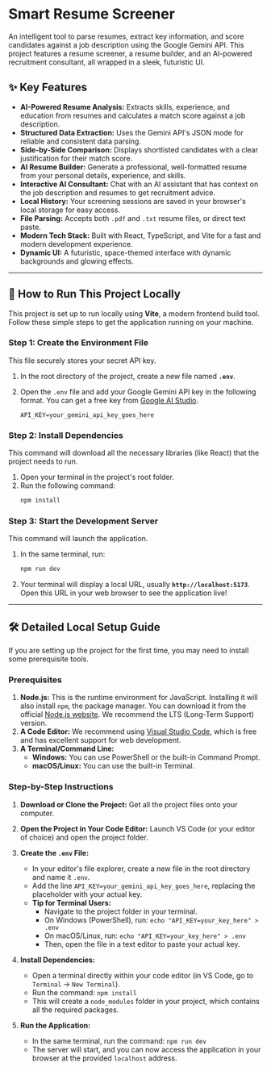 # Smart Resume Screener

An intelligent tool to parse resumes, extract key information, and score candidates against a job description using the Google Gemini API. This project features a resume screener, a resume builder, and an AI-powered recruitment consultant, all wrapped in a sleek, futuristic UI.

## ✨ Key Features

*   **AI-Powered Resume Analysis:** Extracts skills, experience, and education from resumes and calculates a match score against a job description.
*   **Structured Data Extraction:** Uses the Gemini API's JSON mode for reliable and consistent data parsing.
*   **Side-by-Side Comparison:** Displays shortlisted candidates with a clear justification for their match score.
*   **AI Resume Builder:** Generate a professional, well-formatted resume from your personal details, experience, and skills.
*   **Interactive AI Consultant:** Chat with an AI assistant that has context on the job description and resumes to get recruitment advice.
*   **Local History:** Your screening sessions are saved in your browser's local storage for easy access.
*   **File Parsing:** Accepts both `.pdf` and `.txt` resume files, or direct text paste.
*   **Modern Tech Stack:** Built with React, TypeScript, and Vite for a fast and modern development experience.
*   **Dynamic UI:** A futuristic, space-themed interface with dynamic backgrounds and glowing effects.

---

## 🚀 How to Run This Project Locally

This project is set up to run locally using **Vite**, a modern frontend build tool. Follow these simple steps to get the application running on your machine.

### Step 1: Create the Environment File

This file securely stores your secret API key.

1.  In the root directory of the project, create a new file named **`.env`**.
2.  Open the `.env` file and add your Google Gemini API key in the following format. You can get a free key from [Google AI Studio](https://aistudio.google.com/app/apikey).

    ```
    API_KEY=your_gemini_api_key_goes_here
    ```

### Step 2: Install Dependencies

This command will download all the necessary libraries (like React) that the project needs to run.

1.  Open your terminal in the project's root folder.
2.  Run the following command:
    ```bash
    npm install
    ```

### Step 3: Start the Development Server

This command will launch the application.

1.  In the same terminal, run:
    ```bash
    npm run dev
    ```
2.  Your terminal will display a local URL, usually **`http://localhost:5173`**. Open this URL in your web browser to see the application live!

---

## 🛠️ Detailed Local Setup Guide

If you are setting up the project for the first time, you may need to install some prerequisite tools.

### Prerequisites

1.  **Node.js:** This is the runtime environment for JavaScript. Installing it will also install `npm`, the package manager. You can download it from the official [Node.js website](https://nodejs.org/). We recommend the LTS (Long-Term Support) version.
2.  **A Code Editor:** We recommend using [Visual Studio Code](https://code.visualstudio.com/), which is free and has excellent support for web development.
3.  **A Terminal/Command Line:**
    *   **Windows:** You can use PowerShell or the built-in Command Prompt.
    *   **macOS/Linux:** You can use the built-in Terminal.

### Step-by-Step Instructions

1.  **Download or Clone the Project:** Get all the project files onto your computer.

2.  **Open the Project in Your Code Editor:** Launch VS Code (or your editor of choice) and open the project folder.

3.  **Create the `.env` File:**
    *   In your editor's file explorer, create a new file in the root directory and name it `.env`.
    *   Add the line `API_KEY=your_gemini_api_key_goes_here`, replacing the placeholder with your actual key.
    *   **Tip for Terminal Users:**
        *   Navigate to the project folder in your terminal.
        *   On Windows (PowerShell), run: `echo "API_KEY=your_key_here" > .env`
        *   On macOS/Linux, run: `echo "API_KEY=your_key_here" > .env`
        *   Then, open the file in a text editor to paste your actual key.

4.  **Install Dependencies:**
    *   Open a terminal directly within your code editor (in VS Code, go to `Terminal` -> `New Terminal`).
    *   Run the command: `npm install`
    *   This will create a `node_modules` folder in your project, which contains all the required packages.

5.  **Run the Application:**
    *   In the same terminal, run the command: `npm run dev`
    *   The server will start, and you can now access the application in your browser at the provided `localhost` address.

